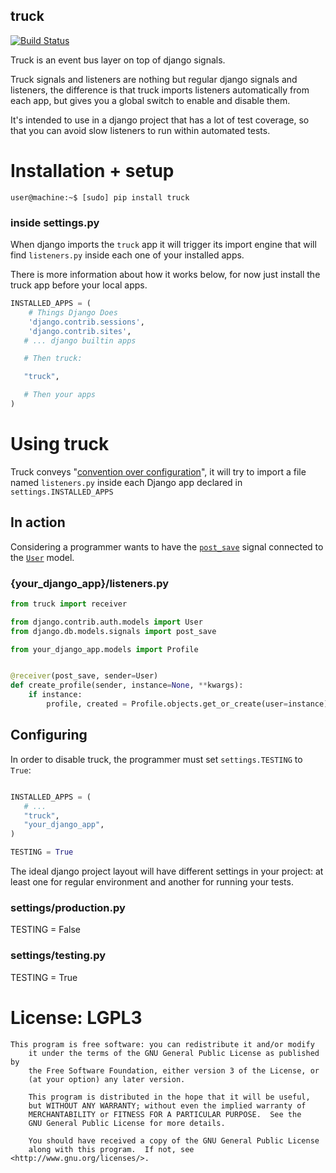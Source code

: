 ## truck
[![Build Status](https://secure.travis-ci.org/Yipit/truck.png)](http://travis-ci.org/Yipit/truck)

Truck is an event bus layer on top of django signals.

Truck signals and listeners are nothing but regular django signals and
listeners, the difference is that truck imports listeners
automatically from each app, but gives you a global switch to enable
and disable them.

It's intended to use in a django project that has a lot of test
coverage, so that you can avoid slow listeners to run within automated
tests.


# Installation + setup

    user@machine:~$ [sudo] pip install truck


### inside settings.py

When django imports the `truck` app it will trigger its import engine
that will find `listeners.py` inside each one of your installed apps.

There is more information about how it works below, for now just
install the truck app before your local apps.

```python
INSTALLED_APPS = (
    # Things Django Does
    'django.contrib.sessions',
    'django.contrib.sites',
   # ... django builtin apps

   # Then truck:

   "truck",

   # Then your apps
)
```

# Using truck

Truck conveys
"[convention over configuration](http://en.wikipedia.org/wiki/Convention_over_configuration)",
it will try to import a file named `listeners.py` inside each Django
app declared in `settings.INSTALLED_APPS`

## In action

Considering a programmer wants to have the [`post_save`](https://docs.djangoproject.com/en/dev/ref/signals/#post-save) signal connected to the [`User`](https://docs.djangoproject.com/en/dev/topics/auth/#django.contrib.auth.models.User) model.

### {your_django_app}/listeners.py

```python
from truck import receiver

from django.contrib.auth.models import User
from django.db.models.signals import post_save

from your_django_app.models import Profile


@receiver(post_save, sender=User)
def create_profile(sender, instance=None, **kwargs):
    if instance:
        profile, created = Profile.objects.get_or_create(user=instance)

```

## Configuring

In order to disable truck, the programmer must set `settings.TESTING` to `True`:

```python

INSTALLED_APPS = (
   # ...
   "truck",
   "your_django_app",
)

TESTING = True
```

The ideal django project layout will have different settings in your
project: at least one for regular environment and another for running
your tests.

### settings/production.py

TESTING = False

### settings/testing.py

TESTING = True


# License: LGPL3

    This program is free software: you can redistribute it and/or modify
        it under the terms of the GNU General Public License as published by
        the Free Software Foundation, either version 3 of the License, or
        (at your option) any later version.

        This program is distributed in the hope that it will be useful,
        but WITHOUT ANY WARRANTY; without even the implied warranty of
        MERCHANTABILITY or FITNESS FOR A PARTICULAR PURPOSE.  See the
        GNU General Public License for more details.

        You should have received a copy of the GNU General Public License
        along with this program.  If not, see <http://www.gnu.org/licenses/>.
